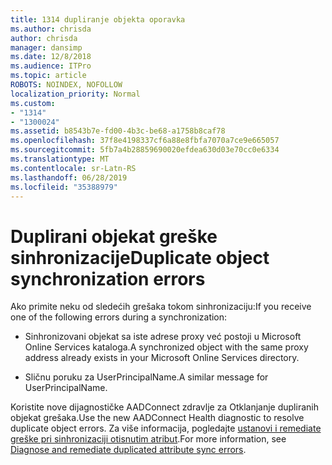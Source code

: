 ```yaml
---
title: 1314 dupliranje objekta oporavka
ms.author: chrisda
author: chrisda
manager: dansimp
ms.date: 12/8/2018
ms.audience: ITPro
ms.topic: article
ROBOTS: NOINDEX, NOFOLLOW
localization_priority: Normal
ms.custom:
- "1314"
- "1300024"
ms.assetid: b8543b7e-fd00-4b3c-be68-a1758b8caf78
ms.openlocfilehash: 37f8e4198337cf6a88e8fbfa7070a7ce9e665057
ms.sourcegitcommit: 5fb7a4b28859690020efdea630d03e70cc0e6334
ms.translationtype: MT
ms.contentlocale: sr-Latn-RS
ms.lasthandoff: 06/28/2019
ms.locfileid: "35388979"
---
```

# <a name="duplicate-object-synchronization-errors"></a><span data-ttu-id="4c40c-102">Duplirani objekat greške sinhronizacije</span><span class="sxs-lookup"><span data-stu-id="4c40c-102">Duplicate object synchronization errors</span></span>

<span data-ttu-id="4c40c-103">Ako primite neku od sledećih grešaka tokom sinhronizaciju:</span><span class="sxs-lookup"><span data-stu-id="4c40c-103">If you receive one of the following errors during a synchronization:</span></span>

- <span data-ttu-id="4c40c-104">Sinhronizovani objekat sa iste adrese proxy već postoji u Microsoft Online Services kataloga.</span><span class="sxs-lookup"><span data-stu-id="4c40c-104">A synchronized object with the same proxy address already exists in your Microsoft Online Services directory.</span></span>

- <span data-ttu-id="4c40c-105">Sličnu poruku za UserPrincipalName.</span><span class="sxs-lookup"><span data-stu-id="4c40c-105">A similar message for UserPrincipalName.</span></span>

<span data-ttu-id="4c40c-106">Koristite nove dijagnostičke AADConnect zdravlje za Otklanjanje dupliranih objekat grešaka.</span><span class="sxs-lookup"><span data-stu-id="4c40c-106">Use the new AADConnect Health diagnostic to resolve duplicate object errors.</span></span> <span data-ttu-id="4c40c-107">Za više informacija, pogledajte [ustanovi i remediate greške pri sinhronizaciji otisnutim atribut](https://docs.microsoft.com/azure/active-directory/hybrid/how-to-connect-health-diagnose-sync-errors).</span><span class="sxs-lookup"><span data-stu-id="4c40c-107">For more information, see [Diagnose and remediate duplicated attribute sync errors](https://docs.microsoft.com/azure/active-directory/hybrid/how-to-connect-health-diagnose-sync-errors).</span></span>
